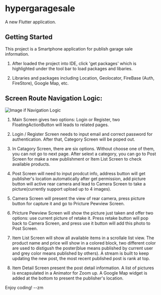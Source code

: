 # hypergaragesale

A new Flutter application.

## Getting Started

This project is a Smartphone application for publish garage sale information.

1. After loaded the project into IDE, click 'get packages' which is highlighted under the tool bar to load packages and libaries.

2. Libraries and packages including Location, Geolocator, FireBase (Auth, FireStore), Google Map, etc.

## Screen Route Navigation Logic:
![Image if Navigation Logic](https://github.com/MengZhou122/hyper_garage_sale/blob/master/images/Navigation%20logic.png)

1. Main Screen gives two options: Login or Register, two FloatingActionButton will leads to related pages.

2. Login / Register Screen needs to input email and correct password for authentication. After that, Category Screen will be poped out.

3. In Catagory Screen, there are six options. Without choose one of them, you can not go to next page. After selext a category, you can go to Post Screen for make a new publishment or Item List Screen to check available products.

4. Post Screen will need to input prodcut info, address button will get publisher's location automatically after get permission, add picture button will active rear camera and lead to Camera Screen to take a picture(currently support upload up to 4 images).

5. Camera Screen will present the view of rear camera, press picture button for capture it and go to Pricture Pewview Screen.

6. Pricture Pewview Screen will show the picture just taken and offer two options: use current picture of retake it. Press retake button will pop back to Camera Screen, and press use it button will add this photo to Post Screen.

7. Item List Screen will show all available items in a scrollale list view. The product name and price will show in a colored block, two different color are used to distigush the poster(blue means published by current user and grey color means published by others). A stream is built to keep updating the new post, the most recent published post is rank at top.

8. Item Detail Screen present the post detail information. A list of pictures is encapsulated in a Animator for Zoom up. A Google Map widget is added at the bottom to present the publisher's location.

Enjoy coding! --zm
